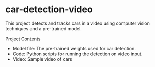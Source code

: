 # car-detection-video
This project detects and tracks cars in a video using computer vision techniques and a pre-trained model.

 Project Contents

- Model file: The pre-trained weights used for car detection.
- Code: Python scripts for running the detection on video input.
- Video: Sample video of cars 
